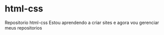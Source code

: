 # html-css
 Repositorio html-css
Estou aprendendo a criar sites e agora vou gerenciar meus repositorios

